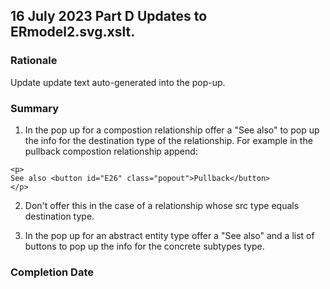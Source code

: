 

## 16 July 2023 Part D Updates to ERmodel2.svg.xslt.

### Rationale 
Update update text auto-generated into the pop-up.

### Summary
1. In the pop up for a compostion relationship offer a "See also" to pop up the info for the destination type of the relationship.
For example in the pullback compostion relationship append: 
```
<p>
See also <button id="E26" class="popout">Pullback</button>
</p>
```
2. Don't offer this in the case of a relationship whose src type equals destination type.

3. In the pop up for an abstract entity type offer a "See also" and a list of  buttons to pop up the info for the concrete subtypes type.


### Completion Date


